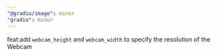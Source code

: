 ```yaml
---
"@gradio/image": minor
"gradio": minor
---
```


feat:add  `webcam_height` and `webcam_width` to specify the resolution of the Webcam
